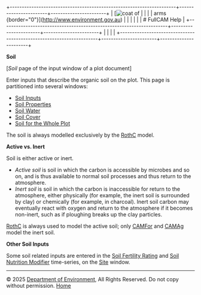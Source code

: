 +---------------------------------------------------------------------+-----------------------+-----------------------+
| [![coat of                                                          |                       | [](index.htm)         |
| arms](imgs/coa_env.png){border="0"}](http://www.environment.gov.au) |                       |                       |
|                                                                     |                       | # FullCAM Help        |
+---------------------------------------------------------------------+-----------------------+-----------------------+
|                                                                     |                       |                       |
+---------------------------------------------------------------------+-----------------------+-----------------------+

**Soil**

\[*Soil* page of the input window of a plot document\]

Enter inputs that describe the organic soil on the plot. This page is
partitioned into several windows:

- [Soil Inputs](193_Soil%20Inputs.htm)
- [Soil Properties](3_Soil%20Properties.htm)
- [Soil Water](44_Soil%20Water.htm)
- [Soil Cover](102_Soil%20Cover.htm)
- [Soil for the Whole Plot](46_Soil%20for%20the%20Whole%20Plot.htm)

The soil is always modelled exclusively by the [RothC](114_RothC.htm)
model.

**Active vs. Inert**

Soil is either active or inert.

- *Active soil* is soil in which the carbon is accessible by microbes
  and so on, and is thus available to normal soil processes and thus
  return to the atmosphere.
- *Inert soil* is soil in which the carbon is inaccessible for return to
  the atmosphere, either physically (for example, the inert soil is
  surrounded by clay) or chemically (for example, in charcoal). Inert
  soil carbon may eventually react with oxygen and return to the
  atmosphere if it becomes non-inert, such as if ploughing breaks up the
  clay particles.

[RothC](114_RothC.htm) is always used to model the active soil; only
[CAMFor](77_CAMFor.htm) and [CAMAg](78_CAMAg.htm) model the inert soil.

**Other Soil Inputs**

Some soil related inputs are entered in the [Soil Fertility
Rating](90_Soil%20Fertility%20Rating.htm) and [Soil Nutrition
Modifier](181_Soil%20Nutrition%20Modifier.htm) time-series, on the
[Site](200_Site.htm) window.

------------------------------------------------------------------------

© 2025 [Department of
Environment](http://www.environment.gov.au "Department of Environment"),
All Rights Reserved. Do not copy without permission.
[Home](index.htm "help index")

